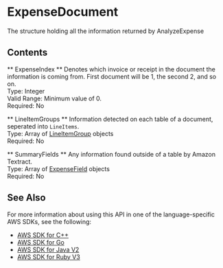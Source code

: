 # ExpenseDocument<a name="API_ExpenseDocument"></a>

The structure holding all the information returned by AnalyzeExpense

## Contents<a name="API_ExpenseDocument_Contents"></a>

 ** ExpenseIndex **   <a name="Textract-Type-ExpenseDocument-ExpenseIndex"></a>
Denotes which invoice or receipt in the document the information is coming from\. First document will be 1, the second 2, and so on\.  
Type: Integer  
Valid Range: Minimum value of 0\.  
Required: No

 ** LineItemGroups **   <a name="Textract-Type-ExpenseDocument-LineItemGroups"></a>
Information detected on each table of a document, seperated into `LineItems`\.  
Type: Array of [LineItemGroup](API_LineItemGroup.md) objects  
Required: No

 ** SummaryFields **   <a name="Textract-Type-ExpenseDocument-SummaryFields"></a>
Any information found outside of a table by Amazon Textract\.  
Type: Array of [ExpenseField](API_ExpenseField.md) objects  
Required: No

## See Also<a name="API_ExpenseDocument_SeeAlso"></a>

For more information about using this API in one of the language\-specific AWS SDKs, see the following:
+  [AWS SDK for C\+\+](https://docs.aws.amazon.com/goto/SdkForCpp/textract-2018-06-27/ExpenseDocument) 
+  [AWS SDK for Go](https://docs.aws.amazon.com/goto/SdkForGoV1/textract-2018-06-27/ExpenseDocument) 
+  [AWS SDK for Java V2](https://docs.aws.amazon.com/goto/SdkForJavaV2/textract-2018-06-27/ExpenseDocument) 
+  [AWS SDK for Ruby V3](https://docs.aws.amazon.com/goto/SdkForRubyV3/textract-2018-06-27/ExpenseDocument) 